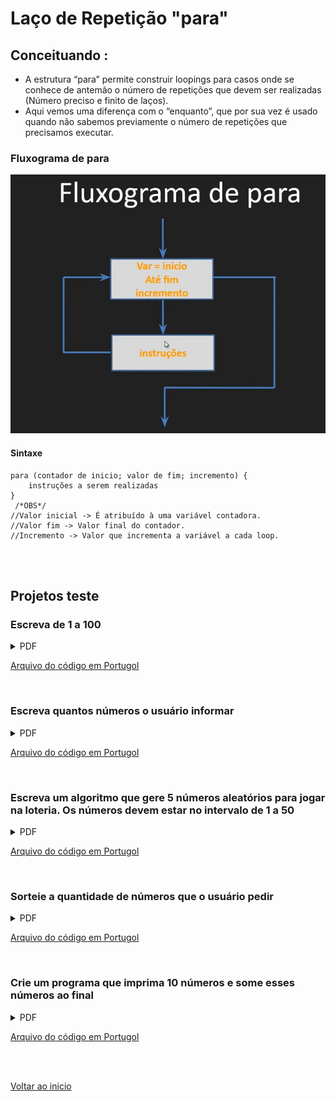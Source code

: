 # Laço de Repetição "para"

## Conceituando :
- A estrutura “para” permite construir loopings para casos onde se conhece de antemão o número de repetições que devem ser realizadas (Número preciso e finito de laços).
- Aqui vemos uma diferença com o “enquanto”, que por sua vez é usado quando não sabemos previamente o número de repetições que precisamos executar.

### Fluxograma de para
<img src="/Arquivos/img/27.jpg" alt="Texto Alternativo" width="550">

#### Sintaxe 

```portugol
para (contador de inicio; valor de fim; incremento) {
	instruções a serem realizadas
}
 /*OBS*/
//Valor inicial -> É atribuído à uma variável contadora.
//Valor fim -> Valor final do contador.
//Incremento -> Valor que incrementa a variável a cada loop.
```

<br>

<br>

## Projetos teste

### Escreva de 1 a 100
<details>
<summary>PDF</summary>

</details>

[Arquivo do código em Portugol](/Arquivos/C%C3%B3digo/Teste%20escreva%20de%201%20a%20100%20(para).por)

<br>


### Escreva quantos números o usuário informar
<details>
<summary>PDF</summary>

</details>

[Arquivo do código em Portugol](/Arquivos/C%C3%B3digo/Teste%20escrevendo%20x%20numeros%20(para).por)

<br>

### Escreva um algoritmo que gere 5 números aleatórios para jogar na loteria. Os números devem estar no intervalo de 1 a 50
<details>
<summary>PDF</summary>

</details>

[Arquivo do código em Portugol](/Arquivos/C%C3%B3digo/Teste%20escreva%205%20n%C3%BAmeros%20aleatorios%20(para).por)

<br>

### Sorteie a quantidade de números que o usuário pedir
<details>
<summary>PDF</summary>

</details>

[Arquivo do código em Portugol](/Arquivos/C%C3%B3digo/Teste%20sorteie%20a%20quantidade%20de%20numeros%20(para).por)

<br>

### Crie um programa que imprima 10 números e some esses números ao final
<details>
<summary>PDF</summary>

</details>

[Arquivo do código em Portugol](/Arquivos/C%C3%B3digo/Teste%20imprimindo%20n%C3%BAmeros%20de%201%20a%2010%20e%20a%20soma%20deles%20(para).por)

<br>

<br>

[Voltar ao inicio](/README.md)